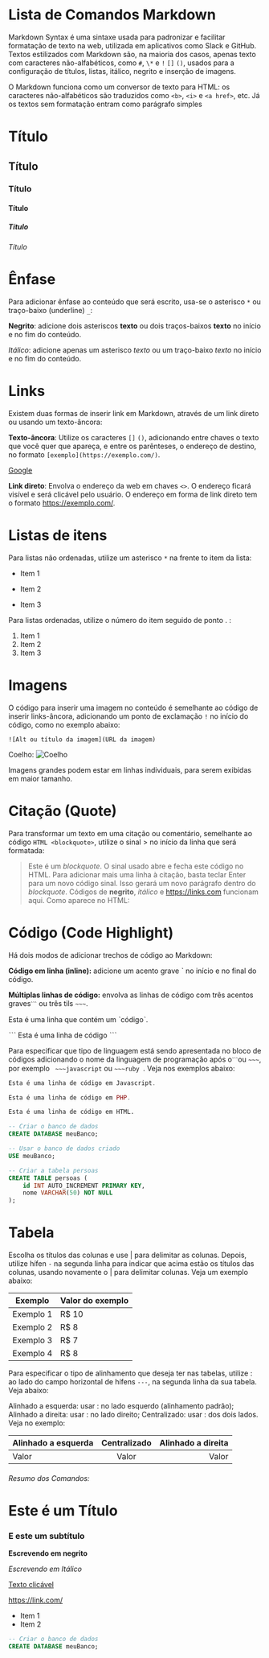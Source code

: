 # Lista de Comandos Markdown
Markdown Syntax é uma sintaxe usada para padronizar e facilitar formatação de texto na web, utilizada em aplicativos como Slack e GitHub. Textos estilizados com Markdown são, na maioria dos casos, apenas texto com caracteres não-alfabéticos, como `#`, `\*` e `!` `[]` `()`, usados para a configuração de títulos, listas, itálico, negrito e inserção de imagens.  

O Markdown funciona como um conversor de texto para HTML: os caracteres não-alfabéticos são traduzidos como `<b>`, `<i>` e `<a href>`, etc. Já os textos sem formatação entram como parágrafo simples <p>

# Título
## Título
### Título
#### Título
##### Título
###### Título


# Ênfase
Para adicionar ênfase ao conteúdo que será escrito, usa-se o asterisco `*` ou traço-baixo (underline) `_`:

**Negrito**: adicione dois asteriscos **texto** ou dois traços-baixos __texto__ no início e no fim do conteúdo.

*Itálico*: adicione apenas um asterisco *texto* ou um traço-baixo _texto_ no início e no fim do conteúdo.


# Links
Existem duas formas de inserir link em Markdown, através de um link direto ou usando um texto-âncora:

**Texto-âncora**: Utilize os caracteres `[]` `()`, adicionando entre chaves o texto que você quer que apareça, e entre os parênteses, o endereço de destino, no formato `[exemplo](https://exemplo.com/)`.

[Google](google.com)

**Link direto**: Envolva o endereço da web em chaves `<>`. O endereço ficará visível e será clicável pelo usuário.
O endereço em forma de link direto tem o formato <https://exemplo.com/>.

# Listas de itens
Para listas não ordenadas, utilize um asterisco `*` na frente to item da lista:

* Item 1
- Item 2
+ Item 3

Para listas ordenadas, utilize o número do item seguido de ponto . :

1. Item 1
2. Item 2
3. Item 3

# Imagens
O código para inserir uma imagem no conteúdo é semelhante ao código de inserir links-âncora, adicionando um ponto de exclamação `!` no início do código, como no exemplo abaixo:

`![Alt ou título da imagem](URL da imagem)`

Coelho:
![Coelho](https://encrypted-tbn0.gstatic.com/images?q=tbn:ANd9GcRPbu-DRAeq30BZY75OYVO0fKp4JOgqFtCg0A&s)

Imagens grandes podem estar em linhas individuais, para serem exibidas em maior tamanho.


# Citação (Quote)
Para transformar um texto em uma citação ou comentário, semelhante ao código `HTML <blockquote>`, utilize o sinal > no início da linha que será formatada:

>Este é um *blockquote*. O sinal usado abre e fecha este código no HTML. 
>Para adicionar mais uma linha à citação, basta teclar Enter para um novo
>código sinal. Isso gerará um novo parágrafo dentro do *blockquote*.
>Códigos de **negrito**, _itálico_ e <https://links.com> funcionam aqui.
Como aparece no HTML:


# Código (Code Highlight)
Há dois modos de adicionar trechos de código ao Markdown:

**Código em linha (inline):** adicione um acento grave ˋ no início e no final do código.

**Múltiplas linhas de código:** envolva as linhas de código com três acentos graves` ˋˋˋ ` ou três tils `~~~`.

 Esta é uma linha que contém um ˋcódigoˋ.

ˋˋˋ
Esta é uma linha de código
ˋˋˋ
 
Para especificar que tipo de linguagem está sendo apresentada no bloco de códigos adicionando o nome da linguagem de programação após o` ˋˋˋ `ou `~~~`, por exemplo ` ~~~javascript` ou `~~~ruby `. Veja nos exemplos abaixo:

~~~ javascript
Esta é uma linha de código em Javascript.
~~~

``` php
Esta é uma linha de código em PHP.
``` 

``` html
Esta é uma linha de código em HTML.
```

```sql
-- Criar o banco de dados
CREATE DATABASE meuBanco;

-- Usar o banco de dados criado
USE meuBanco;

-- Criar a tabela persoas
CREATE TABLE persoas (
    id INT AUTO_INCREMENT PRIMARY KEY,
    nome VARCHAR(50) NOT NULL
);
```

# Tabela
Escolha os títulos das colunas e use | para delimitar as colunas. Depois, utilize hífen `-` na segunda linha para indicar que acima estão os títulos das colunas, usando novamente o | para delimitar colunas. Veja um exemplo abaixo:

Exemplo   | Valor do exemplo
--------- | ------
Exemplo 1 | R$ 10
Exemplo 2 | R$ 8
Exemplo 3 | R$ 7
Exemplo 4 | R$ 8

Para especificar o tipo de alinhamento que deseja ter nas tabelas, utilize : ao lado do campo horizontal de hífens `---`, na segunda linha da sua tabela. Veja abaixo:

Alinhado a esquerda: usar : no lado esquerdo (alinhamento padrão);
Alinhado a direita: usar : no lado direito;
Centralizado: usar : dos dois lados.
Veja no exemplo:

Alinhado a esquerda | Centralizado | Alinhado a direita
:--------- | :------: | -------:
Valor | Valor | Valor

###### Resumo dos Comandos:

# Este é um Título

### E este um subtítulo

**Escrevendo em negrito**

*Escrevendo em Itálico*

[Texto clicável](https://umlink.com/)

<https://link.com/>

* Item 1
* Item 2

```sql
-- Criar o banco de dados
CREATE DATABASE meuBanco;
```
